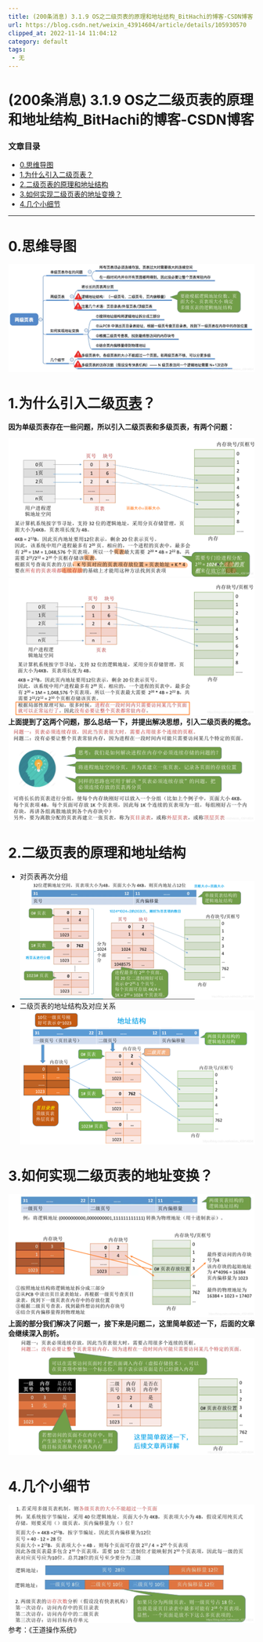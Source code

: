 ```yaml
---
title: (200条消息) 3.1.9 OS之二级页表的原理和地址结构_BitHachi的博客-CSDN博客
url: https://blog.csdn.net/weixin_43914604/article/details/105930570
clipped_at: 2022-11-14 11:04:12
category: default
tags: 
 - 无
---
```



# (200条消息) 3.1.9 OS之二级页表的原理和地址结构_BitHachi的博客-CSDN博客

### 文章目录

*   [0.思维导图](#0_3)
*   [1.为什么引入二级页表？](#1_5)
*   [2.二级页表的原理和地址结构](#2_13)
*   [3.如何实现二级页表的地址变换？](#3_18)
*   [4.几个小细节](#4_22)

* * *

# 0.思维导图

![在这里插入图片描述](assets/1668395052-68c3e0397506e4faa97f718bc1914ded.png)

# 1.为什么引入二级[页表](https://so.csdn.net/so/search?q=%E9%A1%B5%E8%A1%A8&spm=1001.2101.3001.7020)？

**因为单级页表存在一些问题，所以引入二级页表和多级页表，有两个问题：**

![在这里插入图片描述](assets/1668395052-f6a3a17f22ba07f95bf18751eb4cacac.png)  
![在这里插入图片描述](assets/1668395052-e4629fefcee87cfcbe2ef9594ee1b1d3.png)  
**上面提到了这两个问题，那么总结一下，并提出解决思想，引入二级页表的概念。**  
![在这里插入图片描述](assets/1668395052-9df093b077037d0c26a9f6c72baea11f.png)

# 2.二级页表的原理和地址结构

*   对页表再次分组  
    ![在这里插入图片描述](assets/1668395052-98e37ae8e584d88e0ad2cff108cc2510.png)
*   二级页表的地址结构及对应关系  
    ![在这里插入图片描述](assets/1668395052-0280076b525ff80f2e505941df7f0910.png)

# 3.如何实现二级页表的地址变换？

![在这里插入图片描述](assets/1668395052-6f78570a1277c0df9a84c48376e9c0d1.png)  
**上面的部分我们解决了问题一，接下来是问题二，这里简单叙述一下，后面的文章会继续深入剖析。**  
![在这里插入图片描述](assets/1668395052-9d176a9975d1876bab159d9a5290d034.png)

# 4.几个小细节

![在这里插入图片描述](assets/1668395052-6c63bcaf4ab1ee979944a3b3c8bab00f.png)  
参考：《王道操作系统》